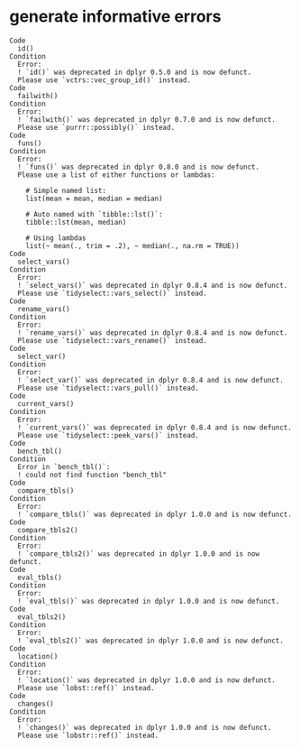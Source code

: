 # generate informative errors

    Code
      id()
    Condition
      Error:
      ! `id()` was deprecated in dplyr 0.5.0 and is now defunct.
      Please use `vctrs::vec_group_id()` instead.
    Code
      failwith()
    Condition
      Error:
      ! `failwith()` was deprecated in dplyr 0.7.0 and is now defunct.
      Please use `purrr::possibly()` instead.
    Code
      funs()
    Condition
      Error:
      ! `funs()` was deprecated in dplyr 0.8.0 and is now defunct.
      Please use a list of either functions or lambdas: 
      
        # Simple named list: 
        list(mean = mean, median = median)
      
        # Auto named with `tibble::lst()`: 
        tibble::lst(mean, median)
      
        # Using lambdas
        list(~ mean(., trim = .2), ~ median(., na.rm = TRUE))
    Code
      select_vars()
    Condition
      Error:
      ! `select_vars()` was deprecated in dplyr 0.8.4 and is now defunct.
      Please use `tidyselect::vars_select()` instead.
    Code
      rename_vars()
    Condition
      Error:
      ! `rename_vars()` was deprecated in dplyr 0.8.4 and is now defunct.
      Please use `tidyselect::vars_rename()` instead.
    Code
      select_var()
    Condition
      Error:
      ! `select_var()` was deprecated in dplyr 0.8.4 and is now defunct.
      Please use `tidyselect::vars_pull()` instead.
    Code
      current_vars()
    Condition
      Error:
      ! `current_vars()` was deprecated in dplyr 0.8.4 and is now defunct.
      Please use `tidyselect::peek_vars()` instead.
    Code
      bench_tbl()
    Condition
      Error in `bench_tbl()`:
      ! could not find function "bench_tbl"
    Code
      compare_tbls()
    Condition
      Error:
      ! `compare_tbls()` was deprecated in dplyr 1.0.0 and is now defunct.
    Code
      compare_tbls2()
    Condition
      Error:
      ! `compare_tbls2()` was deprecated in dplyr 1.0.0 and is now defunct.
    Code
      eval_tbls()
    Condition
      Error:
      ! `eval_tbls()` was deprecated in dplyr 1.0.0 and is now defunct.
    Code
      eval_tbls2()
    Condition
      Error:
      ! `eval_tbls2()` was deprecated in dplyr 1.0.0 and is now defunct.
    Code
      location()
    Condition
      Error:
      ! `location()` was deprecated in dplyr 1.0.0 and is now defunct.
      Please use `lobst::ref()` instead.
    Code
      changes()
    Condition
      Error:
      ! `changes()` was deprecated in dplyr 1.0.0 and is now defunct.
      Please use `lobstr::ref()` instead.

